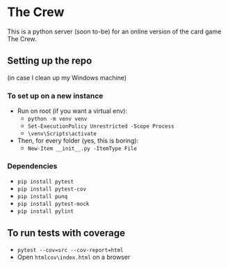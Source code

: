 # The Crew

This is a python server (soon to-be) for an online version of the card game The Crew.

## Setting up the repo

(in case I clean up my Windows machine)

### To set up on a new instance

- Run on root (if you want a virtual env):
  - `python -m venv venv`
  - `Set-ExecutionPolicy Unrestricted -Scope Process`
  - `\venv\Scripts\activate`
- Then, for every folder (yes, this is boring):
  - `New-Item __init__.py -ItemType File`

### Dependencies

- `pip install pytest`
- `pip install pytest-cov`
- `pip install punq`
- `pip install pytest-mock`
- `pip install pylint`

## To run tests with coverage

- `pytest --cov=src --cov-report=html`
- Open `htmlcov\index.html` on a browser
